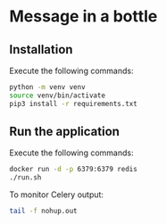 

# Message in a bottle

## Installation

Execute the following commands:

```bash
python -m venv venv
source venv/bin/activate
pip3 install -r requirements.txt
```

## Run the application

Execute the following commands:
```bash
docker run -d -p 6379:6379 redis
./run.sh
```

To monitor Celery output:
```bash
tail -f nohup.out
```

